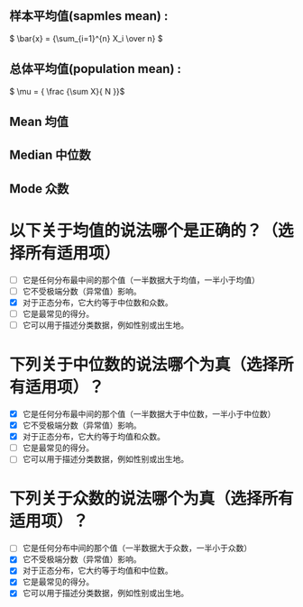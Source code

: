 


## 样本平均值(sapmles mean) :
 $ \bar{x}  = {\sum_{i=1}^{n} X_i  \over n}  $

## 总体平均值(population mean) :
 
 $ \mu = { \frac {\sum X}{ N }}$

## Mean 均值
## Median 中位数
## Mode 众数


# 以下关于均值的说法哪个是正确的？（选择所有适用项）
- [ ]  它是任何分布最中间的那个值（一半数据大于均值，一半小于均值）
- [ ]  它不受极端分数（异常值）影响。
- [X] 对于正态分布，它大约等于中位数和众数。
- [ ]  它是最常见的得分。
- [ ]  它可以用于描述分类数据，例如性别或出生地。

# 下列关于中位数的说法哪个为真（选择所有适用项）？
- [X] 它是任何分布最中间的那个值（一半数据大于中位数，一半小于中位数）
- [X] 它不受极端分数（异常值）影响。
- [X] 对于正态分布，它大约等于均值和众数。
- [ ] 它是最常见的得分。
- [ ] 它可以用于描述分类数据，例如性别或出生地。

# 下列关于众数的说法哪个为真（选择所有适用项）？
- [ ] 它是任何分布中间的那个值（一半数据大于众数，一半小于众数）
- [X] 它不受极端分数（异常值）影响。
- [X] 对于正态分布，它大约等于均值和中位数。
- [X] 它是最常见的得分。
- [X] 它可以用于描述分类数据，例如性别或出生地。